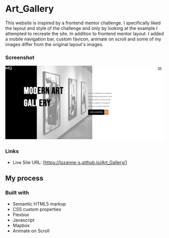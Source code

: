 # Art_Gallery

This website is inspired by a frontend mentor challenge. I specifically liked the layout and style of the challenge and only by looking at the example I attempted to recreate the site.
In addition to frontend mentor layout. I added a mobile navigation bar, custom favicon, animate on scroll and some of my images differ from the original layout's images.

### Screenshot

![](images/mg.png)


### Links

- Live Site URL: [https://luzanne-s.github.io/Art_Gallery/]

## My process

### Built with

- Semantic HTML5 markup
- CSS custom properties
- Flexbox
- Javascript
- Mapbox 
- Animate on Scroll
